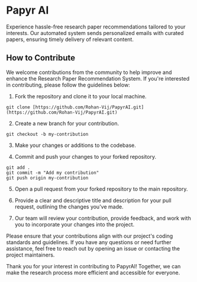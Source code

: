 # Papyr AI

Experience hassle-free research paper recommendations tailored to your interests. Our automated system sends personalized emails with curated papers, ensuring timely delivery of relevant content.

## How to Contribute

We welcome contributions from the community to help improve and enhance the Research Paper Recommendation System. If you're interested in contributing, please follow the guidelines below:

1. Fork the repository and clone it to your local machine.
```
git clone [https://github.com/Rohan-Vij/PapyrAI.git](https://github.com/Rohan-Vij/PapyrAI.git)
```

2. Create a new branch for your contribution.
```
git checkout -b my-contribution
```

3. Make your changes or additions to the codebase.

4. Commit and push your changes to your forked repository.
```
git add .
git commit -m "Add my contribution"
git push origin my-contribution
```

5. Open a pull request from your forked repository to the main repository.

6. Provide a clear and descriptive title and description for your pull request, outlining the changes you've made.

7. Our team will review your contribution, provide feedback, and work with you to incorporate your changes into the project.

Please ensure that your contributions align with our project's coding standards and guidelines. If you have any questions or need further assistance, feel free to reach out by opening an issue or contacting the project maintainers.

Thank you for your interest in contributing to PapyrAI! Together, we can make the research process more efficient and accessible for everyone.





